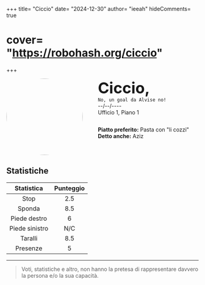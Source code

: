 +++
title= "Ciccio"
date= "2024-12-30"
author= "ieeah"
hideComments= true
# cover= "https://robohash.org/ciccio"
+++

<div class="player-header" style="display: flex;">
  <div class="player-avatar" style="margin-inline-end: 40px;">
    <img src="https://robohash.org/ciccio" width="200px" height="200px" style="border-radius: 50%; aspect-ratio: 1; border: 15px solid #var(--accent); object-fit: contain; object-position: center;" />
  </div>
  <div class="player-info">
    <p class="player-name" style="margin-block: 0; font-size: 2.5rem; font-weight: bold; display: inline-block;" id="player-name">Ciccio,</p>
    <code style="display: inline-block;">No, un goal da Alvise no!</code>
    <p class="player-age" style="margin-block: 0;">--/--/----</p>
    <p class="player-office" style="margin-block: 0;">Ufficio 1, Piano 1</p>
    <div class="player-specials" style="margin-block: 1.75rem 0;">
      <p class="player-office" style="margin-block: 0;">
        <span style="font-weight: bold">Piatto preferito:</span>
        <span style="">Pasta con "li cozzi"</span>
      </p>
      <p class="player-office" style="margin-block: 0;">
        <span style="font-weight: bold">Detto anche:</span>
        <span style="">Aziz</span>
      </p>
    </div>
  </div>
</div>

## Statistiche

|   Statistica   | Punteggio |
|:--------------:|:---------:|
|      Stop      |    2.5    |
|     Sponda     |    8.5    |
|  Piede destro  |     6     |
| Piede sinistro |    N/C    |
|    Taralli     |    8.5    |
|    Presenze    |     5     |

---

> Voti, statistiche e altro, non hanno la pretesa di rappresentare davvero la persona e/o la sua capacità.
